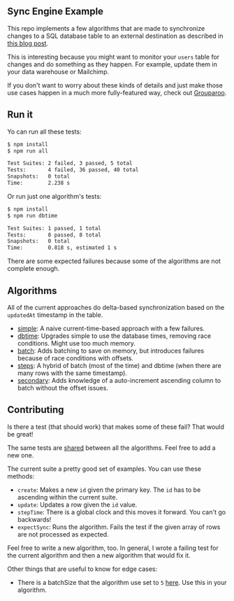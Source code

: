 ## Sync Engine Example

This repo implements a few algorithms that are made to synchronize changes to a SQL database table to an external destination as described in [this blog post](TODO).

This is interesting because you might want to monitor your `users` table for changes and do something as they happen. For example, update them in your data warehouse or Mailchimp.

If you don't want to worry about these kinds of details and just make those use cases happen in a much more fully-featured way, check out [Grouparoo](https://github.com/grouparoo/grouparoo).

## Run it

Yo can run all these tests:

```bash
$ npm install
$ npm run all

Test Suites: 2 failed, 3 passed, 5 total
Tests:       4 failed, 36 passed, 40 total
Snapshots:   0 total
Time:        2.238 s
```

Or run just one algorithm's tests:

```bash
$ npm install
$ npm run dbtime

Test Suites: 1 passed, 1 total
Tests:       8 passed, 8 total
Snapshots:   0 total
Time:        0.818 s, estimated 1 s
```

There are some expected failures because some of the algorithms are not complete enough.

## Algorithms

All of the current approaches do delta-based synchronization based on the `updatedAt` timestamp in the table.

- [simple](https://github.com/grouparoo/sync-engine-example/blob/master/algorithms/simple.js): A naive current-time-based approach with a few failures.
- [dbtime](https://github.com/grouparoo/sync-engine-example/blob/master/algorithms/dbtime.js): Upgrades simple to use the database times, removing race conditions. Might use too much memory.
- [batch](https://github.com/grouparoo/sync-engine-example/blob/master/algorithms/batch.js): Adds batching to save on memory, but introduces failures because of race conditions with offsets.
- [steps](https://github.com/grouparoo/sync-engine-example/blob/master/algorithms/steps.js): A hybrid of batch (most of the time) and dbtime (when there are many rows with the same timestamp).
- [secondary](https://github.com/grouparoo/sync-engine-example/blob/master/algorithms/secondary.js): Adds knowledge of a auto-increment ascending column to batch without the offset issues.

## Contributing

Is there a test (that should work) that makes some of these fail? That would be great!

The same tests are [shared](https://github.com/grouparoo/sync-engine-example/blob/master/__tests__/util/test.js) between all the algorithms. Feel free to add a new one.

The current suite a pretty good set of examples. You can use these methods:

- `create`: Makes a new `id` given the primary key. The `id` has to be ascending within the current suite.
- `update`: Updates a row given the `id` value.
- `stepTime`: There is a global clock and this moves it forward. You can't go backwards!
- `expectSync`: Runs the algorithm. Fails the test if the given array of rows are not processed as expected.

Feel free to write a new algorithm, too. In general, I wrote a failing test for the current algorithm and then a new algorithm that would fix it.

Other things that are useful to know for edge cases:

- There is a batchSize that the algorithm use set to `5` [here](https://github.com/grouparoo/sync-engine-example/blob/master/lib/database.js). Use this in your algorithm.
